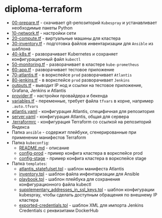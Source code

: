 # diploma-terraform

- [00-prepare.tf](00-prepare.tf) - скачивает git-репозиторий `Kubespray` и устанавливает необходимые пакеты Python
- [10-network.tf](10-network.tf) - настройки сети
- [20-compute.tf](20-compute.tf) - виртуальные машины для кластера
- [30-inventory.tf](30-inventory.tf) - подготовка файлов инвентаризации для `Ansible` из шаблона
- [40-k8s.tf](40-k8s.tf) - разворачивает Kubernetes и сохраняет конфигурационный файл `kubectl`
- [50-monitoring.tf](50-monitoring.tf) - разворачивает в кластере `kube-prometheus`
- [60-app.tf](60-app.tf) - разворачивает тестовое приложение
- [70-atlantis.tf](70-apps.tf) - в воркспейсе `prod` разворачивает `Atlantis`
- [80-jenkins.tf](80-apps.tf) - в воркспейсе `prod` разворачивает `Jenkins`
- [outputs.tf](outputs.tf) - выводит IP нод и ссылки на тестовое приложение, Grafana, Jenkins и Atlantis
- [provider.tf](provider.tf) - настройки провайдера и бекенда
- [variables.tf](variables.tf) - переменные, требует файла `tfvars` в корне, например `.auto.tfvars`
- [atlantis.yaml](atlantis.yaml) - конфигурация Atlantis, специфичная для репозитория
- [server.yaml](server.yaml) - конфигурация Atlantis, общая для сервера
- [.terraformrc](.terraformrc) - конфигурация Terraform со ссылкой на репозиторий Яндекса
- Папка `ansible` - содержит плейбуки, сгенерированные при применении манифестов Terraform
- Папка `kubeconfig`:
    - [README.md](kubeconfig/README.md) - описание
    - [config-prod](kubeconfig/config-prod) - пример конфига кластера в воркспейсе prod
    - [config-stage](kubeconfig/config-stage) - пример конфига кластера в воркспейсе stage
- Папка `templates`:
    - [atlantis_statefulset.tpl](templates/atlantis_statefulset.tpl) - шаблон манифеста Atlantis
    - [inventory.tpl](templates/inventory.tpl) - шаблон файла инфентаризации для Ansible
    - [playbook.tpl](templates/playbook.tpl) - шаблон плейбука для сохранения конфигурационного файла kubectl
    - [supplementary_addresses_in_ssl_keys.tpl](templates/supplementary_addresses_in_ssl_keys.tpl) - шаблон конфигурации kubespray, чтобы сделать доступным обращения по внешнему IP кластера
    - [exported-credentials.tpl](templates/exported-credentials.tpl) - шаблон XML для импорта Jenkins Credentials с реквизитами DockerHub